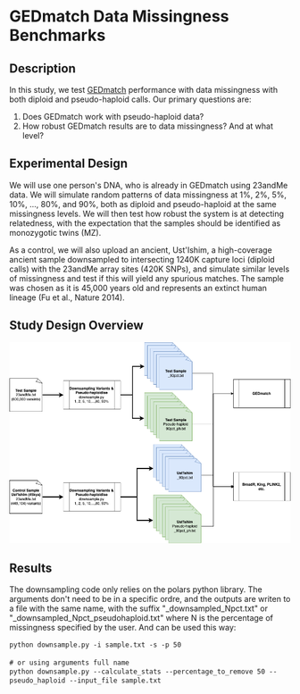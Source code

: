 # GEDmatch Data Missingness Benchmarks
## Description
In this study, we test [GEDmatch](https://www.gedmatch.com/) performance with data missingness with both diploid and pseudo-haploid calls. Our primary questions are:
1. Does GEDmatch work with pseudo-haploid data?
2. How robust GEDmatch results are to data missingness? And at what level?

## Experimental Design
We will use one person's DNA, who is already in GEDmatch using 23andMe data. We will simulate random patterns of data missingness at 1%, 2%, 5%, 10%, ..., 80%, and 90%, both as diploid and pseudo-haploid at the same missingness levels. We will then test how robust the system is at detecting relatedness, with the expectation that the samples should be identified as monozygotic twins (MZ).

As a control, we will also upload an ancient, Ust'Ishim, a high-coverage ancient sample downsampled to intersecting 1240K capture loci (diploid calls) with the 23andMe array sites (420K SNPs), and simulate similar levels of missingness and test if this will yield any spurious matches. The sample was chosen as it is 45,000 years old and represents an extinct human lineage (Fu et al., Nature 2014).

## Study Design Overview

![GEDmatch Benchmark Study Design](gedmatch_benchmark_study_design.drawio.png)

## Results
The downsampling code only relies on the polars python library. The arguments don't need to be in a specific ordre, and the outputs are writen to a file with the same name, with the suffix "_downsampled_Npct.txt" or "_downsampled_Npct_pseudohaploid.txt" where N is the percentage of missingness specified by the user. And can be used this way:

```{python}
python downsample.py -i sample.txt -s -p 50

# or using arguments full name
python downsample.py --calculate_stats --percentage_to_remove 50 --pseudo_haploid --input_file sample.txt
```


